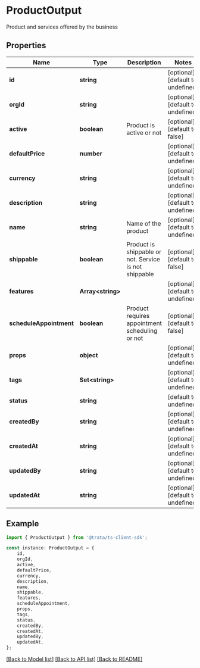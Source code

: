 # ProductOutput

Product and services offered by the business

## Properties

Name | Type | Description | Notes
------------ | ------------- | ------------- | -------------
**id** | **string** |  | [optional] [default to undefined]
**orgId** | **string** |  | [optional] [default to undefined]
**active** | **boolean** | Product is active or not | [optional] [default to false]
**defaultPrice** | **number** |  | [optional] [default to undefined]
**currency** | **string** |  | [optional] [default to undefined]
**description** | **string** |  | [optional] [default to undefined]
**name** | **string** | Name of the product | [optional] [default to undefined]
**shippable** | **boolean** | Product is shippable or not. Service is not shippable | [optional] [default to false]
**features** | **Array&lt;string&gt;** |  | [optional] [default to undefined]
**scheduleAppointment** | **boolean** | Product requires appointment scheduling or not | [optional] [default to false]
**props** | **object** |  | [optional] [default to undefined]
**tags** | **Set&lt;string&gt;** |  | [optional] [default to undefined]
**status** | **string** |  | [default to undefined]
**createdBy** | **string** |  | [optional] [default to undefined]
**createdAt** | **string** |  | [optional] [default to undefined]
**updatedBy** | **string** |  | [optional] [default to undefined]
**updatedAt** | **string** |  | [optional] [default to undefined]

## Example

```typescript
import { ProductOutput } from '@trata/ts-client-sdk';

const instance: ProductOutput = {
    id,
    orgId,
    active,
    defaultPrice,
    currency,
    description,
    name,
    shippable,
    features,
    scheduleAppointment,
    props,
    tags,
    status,
    createdBy,
    createdAt,
    updatedBy,
    updatedAt,
};
```

[[Back to Model list]](../README.md#documentation-for-models) [[Back to API list]](../README.md#documentation-for-api-endpoints) [[Back to README]](../README.md)
